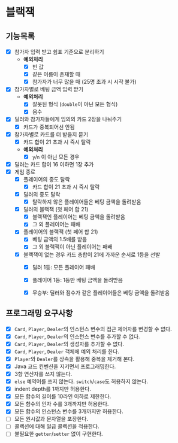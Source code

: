 # 블랙잭

## 기능목록
- [x] 참가자 입력 받고 쉼표 기준으로 분리하기
  - **예외처리**
    - [x] 빈 값
    - [x] 같은 이름이 존재할 때
    - [x] 참가자가 너무 많을 때 (25명 초과 시 시작 불가)
- [x] 참가자별로 베팅 금액 입력 받기
  - **예외처리**
    - [x] 잘못된 형식 (`double`이 아닌 모든 형식)
    - [x] 음수
- [x] 딜러와 참가자들에게 임의의 카드 2장을 나눠주기
  - [x] 카드가 중복되어선 안됨
- [x] 참가자별로 카드를 더 받을지 묻기
  - [x] 카드 합이 21 초과 시 즉시 탈락
  - **예외처리**
    - [x] `y`/`n` 이 아닌 모든 경우
- [x] 딜러는 카드 합이 16 이하면 1장 추가
- [x] 게임 종료
  - [x] 플레이어의 중도 탈락
    - [x] 카드 합이 21 초과 시 즉시 탈락
  - [x] 딜러의 중도 탈락
    - [x] 탈락하지 않은 플레이어들은 베팅 금액을 돌려받음
  - [x] 딜러의 블랙잭 (첫 페어 합 21)
    - [x] 블랙잭인 플레이어는 베팅 금액을 돌려받음 
    - [x] 그 외 플레이어는 패배
  - [x] 플레이어의 블랙잭 (첫 페어 합 21)
    - [x] 베팅 금액의 1.5배를 받음
    - [x] 그 외 블랙잭이 아닌 플레이어는 패배
  - [x] 블랙잭이 없는 경우 카드 총합이 21에 가까운 순서로 1등을 선발
    - [x] 딜러 1등: 모든 플레이어 패배
    - [x] 플레이어 1등: 1등만 베팅 금액을 돌려받음
    - [x] 무승부: 딜러와 점수가 같은 플레이어들은 베팅 금액을 돌려받음
  

## 프로그래밍 요구사항

- [x] `Card`, `Player`, `Dealer`의 인스턴스 변수의 접근 제어자를 변경할 수 없다.
- [x] `Card`, `Player`, `Dealer`의 인스턴스 변수를 추가할 수 없다.
- [x] `Card`, `Player`, `Dealer`의 생성자를 추가할 수 없다.
- [x] `Card`, `Player`, `Dealer` 객체에 예외 처리를 한다.
- [x] `Player`와 `Dealer`를 상속을 활용해 중복을 제거해 본다.
- [x] Java 코드 컨벤션을 지키면서 프로그래밍한다.
- [x] 3항 연산자를 쓰지 않는다.
- [x] `else` 예약어를 쓰지 않는다. `switch`/`case`도 허용하지 않는다.
- [x] indent depth를 1까지만 허용한다.
- [x] 모든 함수의 길이를 10라인 이하로 제한한다.
- [x] 모든 함수의 인자 수를 3개까지만 허용한다.
- [x] 모든 함수의 인스턴스 변수를 3개까지만 허용한다.
- [ ] 모든 원시값과 문자열을 포장한다.
- [ ] 콜렉션에 대해 일급 콜렉션을 적용한다.
- [ ] 불필요한 `getter`/`setter` 없이 구현한다.
